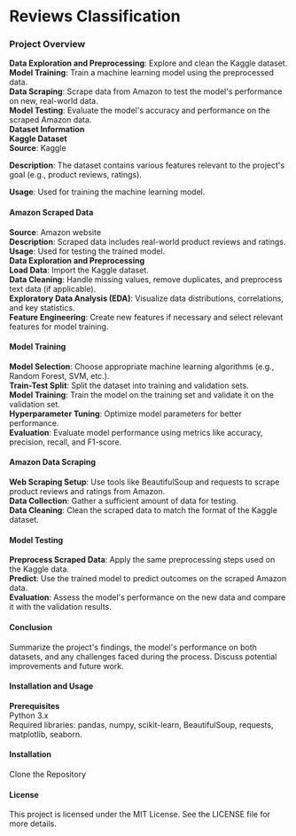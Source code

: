 # Reviews Classification

### Project Overview
**Data Exploration and Preprocessing**: Explore and clean the Kaggle dataset.  
**Model Training**: Train a machine learning model using the preprocessed data.  
**Data Scraping**: Scrape data from Amazon to test the model's performance on new, real-world data.  
**Model Testing**: Evaluate the model's accuracy and performance on the scraped Amazon data.  
**Dataset Information**  
**Kaggle Dataset**  
**Source**: Kaggle  

  

**Description**: The dataset contains various features relevant to the project's goal (e.g., product reviews, ratings).  


**Usage**: Used for training the machine learning model.  

#### **Amazon Scraped Data**
**Source**: Amazon website  
**Description**: Scraped data includes real-world product reviews and ratings.  
**Usage**: Used for testing the trained model.  
**Data Exploration and Preprocessing**  
**Load Data**: Import the Kaggle dataset.  
**Data Cleaning**: Handle missing values, remove duplicates, and preprocess text data (if applicable).  
**Exploratory Data Analysis (EDA)**: Visualize data distributions, correlations, and key statistics.  
**Feature Engineering**: Create new features if necessary and select relevant features for model training.  

#### **Model Training**
**Model Selection**: Choose appropriate machine learning algorithms (e.g., Random Forest, SVM, etc.).  
**Train-Test Split**: Split the dataset into training and validation sets.  
**Model Training**: Train the model on the training set and validate it on the validation set.  
**Hyperparameter Tuning**: Optimize model parameters for better performance.  
**Evaluation**: Evaluate model performance using metrics like accuracy, precision, recall, and F1-score.  

#### **Amazon Data Scraping**
**Web Scraping Setup**: Use tools like BeautifulSoup and requests to scrape product reviews and ratings from Amazon.  
**Data Collection**: Gather a sufficient amount of data for testing.  
**Data Cleaning**: Clean the scraped data to match the format of the Kaggle dataset.  

#### **Model Testing**
**Preprocess Scraped Data**: Apply the same preprocessing steps used on the Kaggle data.  
**Predict**: Use the trained model to predict outcomes on the scraped Amazon data.  
**Evaluation**: Assess the model's performance on the new data and compare it with the validation results.  

#### **Conclusion**
Summarize the project's findings, the model's performance on both datasets, and any challenges faced during the process. Discuss potential improvements and future work.

#### **Installation and Usage**
**Prerequisites**  
Python 3.x  
Required libraries: pandas, numpy, scikit-learn, BeautifulSoup, requests, matplotlib, seaborn.  

#### **Installation**
Clone the Repository  

#### **License**
This project is licensed under the MIT License. See the LICENSE file for more details.  
